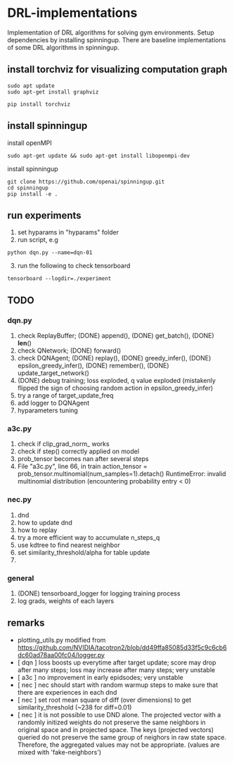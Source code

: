 # DRL-implementations
Implementation of DRL algorithms for solving gym environments. Setup dependencies by installing spinningup. There are baseline implementations of some DRL algorithms in spinningup. 


## install torchviz for visualizing computation graph
```
sudo apt update
sudo apt-get install graphviz

pip install torchviz
```


## install spinningup
install openMPI
```
sudo apt-get update && sudo apt-get install libopenmpi-dev
```
install spinningup
```
git clone https://github.com/openai/spinningup.git
cd spinningup
pip install -e .
```


## run experiments
1. set hyparams in "hyparams" folder
2. run script, e.g
```
python dqn.py --name=dqn-01
```
3. run the following to check tensorboard
```
tensorboard --logdir=./experiment
```


## TODO
### dqn.py
1. check ReplayBuffer; (DONE) append(), (DONE) get_batch(), (DONE) __len__()
2. check QNetwork; (DONE) forward()
3. check DQNAgent; (DONE) replay(), (DONE) greedy_infer(), (DONE) epsilon_greedy_infer(), (DONE) remember(), (DONE) update_target_network()
4. (DONE) debug training; loss exploded, q value exploded (mistakenly flipped the sign of choosing random action in epsilon_greedy_infer)
5. try a range of target_update_freq
6. add logger to DQNAgent
7. hyparameters tuning 


### a3c.py
1. check if clip_grad_norm_ works 
2. check if step() correctly applied on model
3. prob_tensor becomes nan after several steps
4.   File "a3c.py", line 66, in train
    action_tensor = prob_tensor.multinomial(num_samples=1).detach()
RuntimeError: invalid multinomial distribution (encountering probability entry < 0)


### nec.py
1. dnd
2. how to update dnd
3. how to replay
4. try a more efficient way to accumulate n_steps_q
5. use kdtree to find nearest neighbor
6. set similarity_threshold/alpha for table update
7. 


### general
1. (DONE) tensorboard_logger for logging training process
2. log grads, weights of each layers  


## remarks
- plotting_utils.py modified from https://github.com/NVIDIA/tacotron2/blob/dd49ffa85085d33f5c9c6cb6dc60ad78aa00fc04/logger.py
- [ dqn ] loss boosts up everytime after target update; score may drop after many steps; loss may increase after many steps; very unstable
- [ a3c ] no improvement in early epidsodes; very unstable
- [ nec ] nec should start with random warmup steps to make sure that there are experiences in each dnd
- [ nec ] set root mean square of diff (over dimensions) to get similarity_threshold (~238 for diff=0.01)
- [ nec ] it is not possible to use DND alone. The projected vector with a randomly initized weights do not preserve the same neighbors in original space and in projected space. The keys (projected vectors) queried do not preserve the same group of neighors in raw state space. Therefore, the aggregated values may not be appropriate. (values are mixed with 'fake-neighbors') 